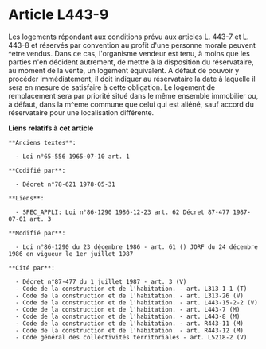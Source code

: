 # Article L443-9

Les logements répondant aux conditions prévu aux articles L. 443-7 et L. 443-8 et réservés par convention au profit d'une
personne morale peuvent ^etre vendus. Dans ce cas, l'organisme vendeur est tenu, à moins que les parties n'en décident
autrement, de mettre à la disposition du réservataire, au moment de la vente, un logement équivalent. A défaut de pouvoir y
procéder immédiatement, il doit indiquer au réservataire la date à laquelle il sera en mesure de satisfaire à cette
obligation. Le logement de remplacement sera par priorité situé dans le même ensemble immobilier ou, à défaut, dans la m^eme
commune que celui qui est aliéné, sauf accord du réservataire pour une localisation différente.

**Liens relatifs à cet article**

	**Anciens textes**:

	  - Loi n°65-556 1965-07-10 art. 1

	**Codifié par**:

	  - Décret n°78-621 1978-05-31

	**Liens**:

	  - SPEC_APPLI: Loi n°86-1290 1986-12-23 art. 62 Décret 87-477 1987-07-01 art. 3

	**Modifié par**:

	  - Loi n°86-1290 du 23 décembre 1986 - art. 61 () JORF du 24 décembre 1986 en vigueur le 1er juillet 1987

	**Cité par**:

	  - Décret n°87-477 du 1 juillet 1987 - art. 3 (V)
	  - Code de la construction et de l'habitation. - art. L313-1-1 (T)
	  - Code de la construction et de l'habitation. - art. L313-26 (V)
	  - Code de la construction et de l'habitation. - art. L443-15-2-2 (V)
	  - Code de la construction et de l'habitation. - art. L443-7 (M)
	  - Code de la construction et de l'habitation. - art. L443-8 (M)
	  - Code de la construction et de l'habitation. - art. R443-11 (M)
	  - Code de la construction et de l'habitation. - art. R443-12 (M)
	  - Code général des collectivités territoriales - art. L5218-2 (V)
